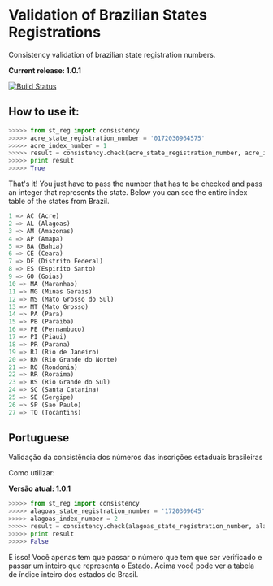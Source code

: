 Validation of Brazilian States Registrations
=====================

Consistency validation of brazilian state registration numbers.

**Current release: 1.0.1**

[![Build Status](https://travis-ci.org/matheuscas/pyIE.svg?branch=master)](https://travis-ci.org/matheuscas/pyIE)

How to use it:
--------------

``` python
>>>>> from st_reg import consistency
>>>>> acre_state_registration_number = '0172030964575'
>>>>> acre_index_number = 1
>>>>> result = consistency.check(acre_state_registration_number, acre_index_number)
>>>>> print result
>>>>> True
```

That's it! You just have to pass the number that has to be checked and pass an integer that represents the state. Below you can see the entire index table of the states from Brazil.

``` python
1 => AC (Acre)
2 => AL (Alagoas)
3 => AM (Amazonas)
4 => AP (Amapa)
5 => BA (Bahia)
6 => CE (Ceara)
7 => DF (Distrito Federal)
8 => ES (Espirito Santo)
9 => GO (Goias)
10 => MA (Maranhao)
11 => MG (Minas Gerais)
12 => MS (Mato Grosso do Sul)
13 => MT (Mato Grosso)
14 => PA (Para)
15 => PB (Paraiba)
16 => PE (Pernambuco)
17 => PI (Piaui)
18 => PR (Parana)
19 => RJ (Rio de Janeiro)
20 => RN (Rio Grande do Norte)
21 => RO (Rondonia)
22 => RR (Roraima)
23 => RS (Rio Grande do Sul)
24 => SC (Santa Catarina)
25 => SE (Sergipe)
26 => SP (Sao Paulo)
27 => TO (Tocantins)  
```

Portuguese
--------------

Validação da consistência dos números das inscrições estaduais brasileiras

Como utilizar:

**Versão atual: 1.0.1**

``` python
>>>>> from st_reg import consistency
>>>>> alagoas_state_registration_number = '1720309645'
>>>>> alagoas_index_number = 2
>>>>> result = consistency.check(alagoas_state_registration_number, alagoas_index_number)
>>>>> print result
>>>>> False
```
É isso! Você apenas tem que passar o número que tem que ser verificado e passar um inteiro que representa o Estado. Acima você pode ver a tabela de índice inteiro dos estados do Brasil.


